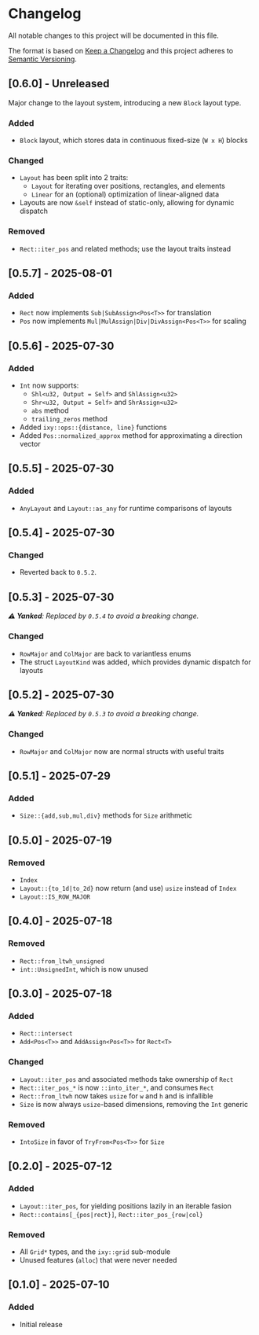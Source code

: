 # Changelog

All notable changes to this project will be documented in this file.

The format is based on [Keep a Changelog](http://keepachangelog.com/en/1.0.0/)
and this project adheres to [Semantic Versioning](https://semver.org/spec/v2.0.0.html).

## [0.6.0] - Unreleased

Major change to the layout system, introducing a new `Block` layout type.

### Added

- `Block` layout, which stores data in continuous fixed-size (`W x H`) blocks

### Changed

- `Layout` has been split into 2 traits: 
  - `Layout` for iterating over positions, rectangles, and elements
  - `Linear` for an (optional) optimization of linear-aligned data
- Layouts are now `&self` instead of static-only, allowing for dynamic dispatch

### Removed

- `Rect::iter_pos` and related methods; use the layout traits instead

## [0.5.7] - 2025-08-01

### Added

- `Rect` now implements `Sub|SubAssign<Pos<T>>` for translation
- `Pos` now implements `Mul|MulAssign|Div|DivAssign<Pos<T>>` for scaling

## [0.5.6] - 2025-07-30

### Added

- `Int` now supports:
  - `Shl<u32, Output = Self>` and `ShlAssign<u32>`
  - `Shr<u32, Output = Self>` and `ShrAssign<u32>`
  - `abs` method
  - `trailing_zeros` method
- Added `ixy::ops::{distance, line}` functions
- Added `Pos::normalized_approx` method for approximating a direction vector

## [0.5.5] - 2025-07-30

### Added

- `AnyLayout` and `Layout::as_any` for runtime comparisons of layouts

## [0.5.4] - 2025-07-30

### Changed

- Reverted back to `0.5.2`.

## [0.5.3] - 2025-07-30

_**⚠️ Yanked**: Replaced by `0.5.4` to avoid a breaking change._

### Changed

- `RowMajor` and `ColMajor` are back to variantless enums
- The struct `LayoutKind` was added, which provides dynamic dispatch for layouts

## [0.5.2] - 2025-07-30

_**⚠️ Yanked**: Replaced by `0.5.3` to avoid a breaking change._

### Changed

- `RowMajor` and `ColMajor` now are normal structs with useful traits

## [0.5.1] - 2025-07-29

### Added

- `Size::{add,sub,mul,div}` methods for `Size` arithmetic

## [0.5.0] - 2025-07-19

### Removed

- `Index`
- `Layout::{to_1d|to_2d}` now return (and use) `usize` instead of `Index`
- `Layout::IS_ROW_MAJOR`

## [0.4.0] - 2025-07-18

### Removed

- `Rect::from_ltwh_unsigned`
- `int::UnsignedInt`, which is now unused

## [0.3.0] - 2025-07-18

### Added

- `Rect::intersect`
- `Add<Pos<T>>` and `AddAssign<Pos<T>>` for `Rect<T>`

### Changed

- `Layout::iter_pos` and associated methods take ownership of `Rect`
- `Rect::iter_pos_*` is now `::into_iter_*`, and consumes `Rect`
- `Rect::from_ltwh` now takes `usize` for `w` and `h` and is infallible
- `Size` is now always `usize`-based dimensions, removing the `Int` generic

### Removed

- `IntoSize` in favor of `TryFrom<Pos<T>>` for `Size`

## [0.2.0] - 2025-07-12

### Added

- `Layout::iter_pos`, for yielding positions lazily in an iterable fasion
- `Rect::contains[_{pos|rect}]`, `Rect::iter_pos_{row|col}`

### Removed

- All `Grid*` types, and the `ixy::grid` sub-module
- Unused features (`alloc`) that were never needed

## [0.1.0] - 2025-07-10

### Added

- Initial release
